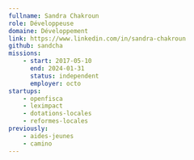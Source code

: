 ```yaml
---
fullname: Sandra Chakroun
role: Développeuse
domaine: Développement
link: https://www.linkedin.com/in/sandra-chakroun
github: sandcha
missions:
    - start: 2017-05-10
      end: 2024-01-31
      status: independent
      employer: octo
startups:
    - openfisca
    - leximpact
    - dotations-locales
    - reformes-locales
previously:
    - aides-jeunes
    - camino
---
```

